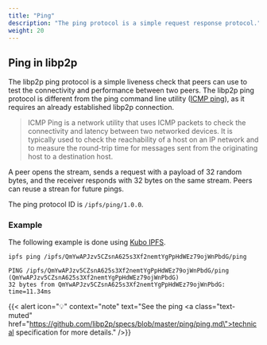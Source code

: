 ```yaml
---
title: "Ping"
description: "The ping protocol is a simple request response protocol."
weight: 20
---
```


## Ping in libp2p

The libp2p ping protocol is a simple liveness check that peers can use to test
the connectivity and performance between two peers. The libp2p ping protocol 
is different from the ping command line utility
([ICMP ping](https://en.wikipedia.org/wiki/Internet_Control_Message_Protocol)),
as it requires an already established libp2p connection.

> ICMP Ping is a network utility that uses ICMP packets to 
> check the connectivity and latency between two networked devices.
> It is typically used to check the reachability of a host on an IP network and 
> to measure the round-trip time for messages sent from the originating host to a 
> destination host.

A peer opens the stream, sends a request with a payload of 32 random
bytes, and the receiver responds with 32 bytes on the same stream.
Peers can reuse a strean for future pings.

The ping protocol ID is `/ipfs/ping/1.0.0`.

### Example

The following example is done using [Kubo IPFS](https://github.com/ipfs/kubo). 

```shell
ipfs ping /ipfs/QmYwAPJzv5CZsnA625s3Xf2nemtYgPpHdWEz79ojWnPbdG/ping

PING /ipfs/QmYwAPJzv5CZsnA625s3Xf2nemtYgPpHdWEz79ojWnPbdG/ping (QmYwAPJzv5CZsnA625s3Xf2nemtYgPpHdWEz79ojWnPbdG)
32 bytes from QmYwAPJzv5CZsnA625s3Xf2nemtYgPpHdWEz79ojWnPbdG: time=11.34ms
```

{{< alert icon="💡" context="note" text="See the ping <a class=\"text-muted\" href=\"https://github.com/libp2p/specs/blob/master/ping/ping.md\">technical specification</a> for more details." />}}
